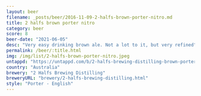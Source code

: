 ```yaml
---
layout: beer
filename: _posts/beer/2016-11-09-2-halfs-brown-porter-nitro.md
title: 2 halfs brown porter nitro
category: beer
score: 8
beer-date: "2021-06-05"
desc: "Very easy drinking brown ale. Not a lot to it, but very refined"
permalink: /beer/:title.html
img: /img/list/2-halfs-brown-porter-nitro.jpeg
untappd: "https://untappd.com/b/2-halfs-brewing-distilling-brown-porter--nitro-/4313898"
country: "Australia"
brewery: "2 Halfs Brewing Distilling"
breweryURL: "brewery/2-halfs-brewing-distilling.html"
style: "Porter - English"
---
```

